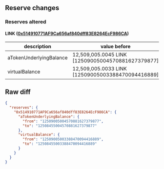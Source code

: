 ## Reserve changes

### Reserves altered

#### LINK ([0x514910771AF9Ca656af840dff83E8264EcF986CA](https://etherscan.io/address/0x514910771AF9Ca656af840dff83E8264EcF986CA))

| description | value before | value after |
| --- | --- | --- |
| aTokenUnderlyingBalance | 12,509,005.0045 LINK [12509005004570881627379877] | 12,508,455.0045 LINK [12508455004570881627379877] |
| virtualBalance | 12,509,005.0033 LINK [12509005003388470094416889] | 12,508,455.0033 LINK [12508455003388470094416889] |


## Raw diff

```json
{
  "reserves": {
    "0x514910771AF9Ca656af840dff83E8264EcF986CA": {
      "aTokenUnderlyingBalance": {
        "from": "12509005004570881627379877",
        "to": "12508455004570881627379877"
      },
      "virtualBalance": {
        "from": "12509005003388470094416889",
        "to": "12508455003388470094416889"
      }
    }
  }
}
```